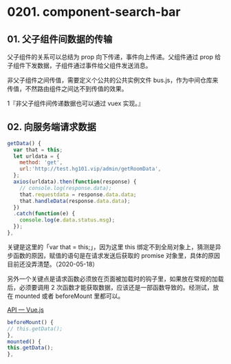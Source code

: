 # 0201. component-search-bar

## 01. 父子组件间数据的传输

父子组件的关系可以总结为 prop 向下传递，事件向上传递。父组件通过 prop 给子组件下发数据，子组件通过事件给父组件发送消息。

非父子组件之间传值，需要定义个公共的公共实例文件 bus.js，作为中间仓库来传值，不然路由组件之间达不到传值的效果。

1『非父子组件间传递数据也可以通过 vuex 实现。』

## 02. 向服务端请求数据

```js
getData() {
  var that = this;
  let urldata = {
    method: 'get',
    url:'http://test.hg101.vip/admin/getRoomData',
  };
  axios(urldata).then(function(response) {
    // console.log(response.data);
    that.requestdata = response.data.data;
    that.handleData(response.data.data);
  })
  .catch(function(e) {
    console.log(e.data.status.msg);
  });
},
```

关键是这里的「var that = this;」，因为这里 this 绑定不到全局对象上，猜测是异步函数的原因，赋值的语句是在请求发送后获取的 promise 对象里，具体的原因目前还没弄清楚。（2020-05-18）

另外一个关键点是请求函数必须放在页面被加载时的钩子里，如果放在常规的加载后，必须要调用 2 次函数才能获取数据，应该还是一部函数导致的。经测试，放在 mounted 或者 beforeMount 里都可以。

[API — Vue.js](https://cn.vuejs.org/v2/api/#beforeMount)

```js
beforeMount() {
// this.getData();
},
mounted() {
this.getData();
},
```